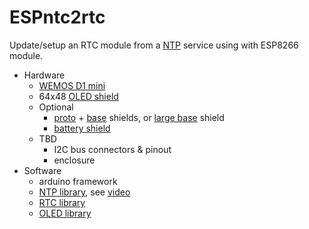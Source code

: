 # ESPntc2rtc

Update/setup an RTC module from a [NTP][] service using with ESP8266 module.

- Hardware
  - [WEMOS D1 mini][d1_mini]
  - 64x48 [OLED shield][oled_shield]
  - Optional
    - [proto][proto] + [base][base2] shields, or [large base][base3] shield
    - [battery shield][battery]
  - TBD
    - I2C bus connectors & pinout
    - enclosure
- Software
  - arduino framework
  - [NTP library][NTPlib], see [video][NTPvid]
  - [RTC library][RTClib]
  - [OLED library][OLEDlib]

[d1_mini]: https://wiki.wemos.cc/products:d1:d1_mini
[oled_shield]: https://wiki.wemos.cc/products:d1_mini_shields:oled_shield
[battery]: https://wiki.wemos.cc/products:d1_mini_shields:battery_shield
[proto]: https://wiki.wemos.cc/products:d1_mini_shields:protoboard_shield
[base2]: https://wiki.wemos.cc/products:d1_mini_shields:dual_base
[base3]: https://wiki.wemos.cc/products:d1_mini_shields:tripler_base

[NTPlib]: https://github.com/SensorsIot/NTPtimeESP
[NTPvid]: https://www.youtube.com/watch?v=qzkNXhubWLg
[RTClib]: https://github.com/adafruit/RTClib
[NTP]: https://en.wikipedia.org/wiki/Network_Time_Protocol
[epoch]: https://en.wikipedia.org/wiki/Unix_time
[OLEDlib]: https://github.com/squix78/esp8266-oled-ssd1306
